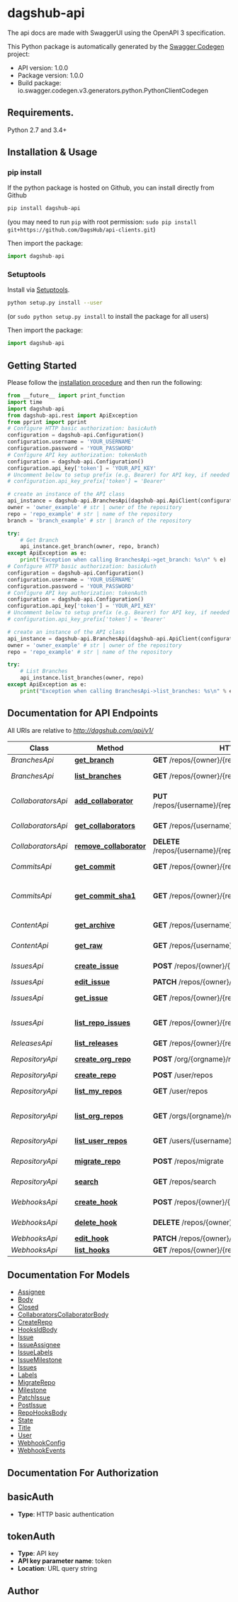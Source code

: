 # dagshub-api
The api docs are made with SwaggerUI using the OpenAPI 3 specification. 

This Python package is automatically generated by the [Swagger Codegen](https://github.com/swagger-api/swagger-codegen) project:

- API version: 1.0.0
- Package version: 1.0.0
- Build package: io.swagger.codegen.v3.generators.python.PythonClientCodegen

## Requirements.

Python 2.7 and 3.4+

## Installation & Usage
### pip install

If the python package is hosted on Github, you can install directly from Github

```sh
pip install dagshub-api
```
(you may need to run `pip` with root permission: `sudo pip install git+https://github.com/DagsHub/api-clients.git`)

Then import the package:
```python
import dagshub-api 
```

### Setuptools

Install via [Setuptools](http://pypi.python.org/pypi/setuptools).

```sh
python setup.py install --user
```
(or `sudo python setup.py install` to install the package for all users)

Then import the package:
```python
import dagshub-api
```

## Getting Started

Please follow the [installation procedure](#installation--usage) and then run the following:

```python
from __future__ import print_function
import time
import dagshub-api
from dagshub-api.rest import ApiException
from pprint import pprint
# Configure HTTP basic authorization: basicAuth
configuration = dagshub-api.Configuration()
configuration.username = 'YOUR_USERNAME'
configuration.password = 'YOUR_PASSWORD'
# Configure API key authorization: tokenAuth
configuration = dagshub-api.Configuration()
configuration.api_key['token'] = 'YOUR_API_KEY'
# Uncomment below to setup prefix (e.g. Bearer) for API key, if needed
# configuration.api_key_prefix['token'] = 'Bearer'

# create an instance of the API class
api_instance = dagshub-api.BranchesApi(dagshub-api.ApiClient(configuration))
owner = 'owner_example' # str | owner of the repository
repo = 'repo_example' # str | name of the repository
branch = 'branch_example' # str | branch of the repository

try:
    # Get Branch
    api_instance.get_branch(owner, repo, branch)
except ApiException as e:
    print("Exception when calling BranchesApi->get_branch: %s\n" % e)
# Configure HTTP basic authorization: basicAuth
configuration = dagshub-api.Configuration()
configuration.username = 'YOUR_USERNAME'
configuration.password = 'YOUR_PASSWORD'
# Configure API key authorization: tokenAuth
configuration = dagshub-api.Configuration()
configuration.api_key['token'] = 'YOUR_API_KEY'
# Uncomment below to setup prefix (e.g. Bearer) for API key, if needed
# configuration.api_key_prefix['token'] = 'Bearer'

# create an instance of the API class
api_instance = dagshub-api.BranchesApi(dagshub-api.ApiClient(configuration))
owner = 'owner_example' # str | owner of the repository
repo = 'repo_example' # str | name of the repository

try:
    # List Branches
    api_instance.list_branches(owner, repo)
except ApiException as e:
    print("Exception when calling BranchesApi->list_branches: %s\n" % e)
```

## Documentation for API Endpoints

All URIs are relative to *http://dagshub.com/api/v1/*

Class | Method | HTTP request | Description
------------ | ------------- | ------------- | -------------
*BranchesApi* | [**get_branch**](docs/BranchesApi.md#get_branch) | **GET** /repos/{owner}/{repo}/branches/{branch} | Get Branch
*BranchesApi* | [**list_branches**](docs/BranchesApi.md#list_branches) | **GET** /repos/{owner}/{repo}/branches | List Branches
*CollaboratorsApi* | [**add_collaborator**](docs/CollaboratorsApi.md#add_collaborator) | **PUT** /repos/{username}/{repo}/collaborators/{collaborator} | Add user as a collaborator
*CollaboratorsApi* | [**get_collaborators**](docs/CollaboratorsApi.md#get_collaborators) | **GET** /repos/{username}/{repo}/collaborators | Get collaborators
*CollaboratorsApi* | [**remove_collaborator**](docs/CollaboratorsApi.md#remove_collaborator) | **DELETE** /repos/{username}/{repo}/collaborators/{collaborator} | Delete collaborator
*CommitsApi* | [**get_commit**](docs/CommitsApi.md#get_commit) | **GET** /repos/{owner}/{repo}/commits/{sha} | Get a single commit
*CommitsApi* | [**get_commit_sha1**](docs/CommitsApi.md#get_commit_sha1) | **GET** /repos/{owner}/{repo}/commits/{ref} | Get the SHA-1 of a commit reference
*ContentApi* | [**get_archive**](docs/ContentApi.md#get_archive) | **GET** /repos/{username}/{repo}/archive/{ref}/{format} | Download archive
*ContentApi* | [**get_raw**](docs/ContentApi.md#get_raw) | **GET** /repos/{username}/{repo}/raw/{ref}/{path} | Download raw content
*IssuesApi* | [**create_issue**](docs/IssuesApi.md#create_issue) | **POST** /repos/{owner}/{repo}/issues | Create an issue
*IssuesApi* | [**edit_issue**](docs/IssuesApi.md#edit_issue) | **PATCH** /repos/{owner}/{repo}/issues | Edit an issue
*IssuesApi* | [**get_issue**](docs/IssuesApi.md#get_issue) | **GET** /repos/{owner}/{repo}/issues/{index} | Get a single issue
*IssuesApi* | [**list_repo_issues**](docs/IssuesApi.md#list_repo_issues) | **GET** /repos/{owner}/{repo}/issues | List issues for a repository
*ReleasesApi* | [**list_releases**](docs/ReleasesApi.md#list_releases) | **GET** /repos/{owner}/{repo}/releases | List Releases
*RepositoryApi* | [**create_org_repo**](docs/RepositoryApi.md#create_org_repo) | **POST** /org/{orgname}/repos | Create in organization
*RepositoryApi* | [**create_repo**](docs/RepositoryApi.md#create_repo) | **POST** /user/repos | Create
*RepositoryApi* | [**list_my_repos**](docs/RepositoryApi.md#list_my_repos) | **GET** /user/repos | List your repositories
*RepositoryApi* | [**list_org_repos**](docs/RepositoryApi.md#list_org_repos) | **GET** /orgs/{orgname}/repos | List organization repositories
*RepositoryApi* | [**list_user_repos**](docs/RepositoryApi.md#list_user_repos) | **GET** /users/{username}/repos | List user repositories
*RepositoryApi* | [**migrate_repo**](docs/RepositoryApi.md#migrate_repo) | **POST** /repos/migrate | Migrate repository
*RepositoryApi* | [**search**](docs/RepositoryApi.md#search) | **GET** /repos/search | Search repositories
*WebhooksApi* | [**create_hook**](docs/WebhooksApi.md#create_hook) | **POST** /repos/{owner}/{repo}/hooks | Create a hook
*WebhooksApi* | [**delete_hook**](docs/WebhooksApi.md#delete_hook) | **DELETE** /repos/{owner}/{repo}/hooks/{id} | Delete a hook
*WebhooksApi* | [**edit_hook**](docs/WebhooksApi.md#edit_hook) | **PATCH** /repos/{owner}/{repo}/hooks/{id} | Edit a hook
*WebhooksApi* | [**list_hooks**](docs/WebhooksApi.md#list_hooks) | **GET** /repos/{owner}/{repo}/hooks | List hooks

## Documentation For Models

 - [Assignee](docs/Assignee.md)
 - [Body](docs/Body.md)
 - [Closed](docs/Closed.md)
 - [CollaboratorsCollaboratorBody](docs/CollaboratorsCollaboratorBody.md)
 - [CreateRepo](docs/CreateRepo.md)
 - [HooksIdBody](docs/HooksIdBody.md)
 - [Issue](docs/Issue.md)
 - [IssueAssignee](docs/IssueAssignee.md)
 - [IssueLabels](docs/IssueLabels.md)
 - [IssueMilestone](docs/IssueMilestone.md)
 - [Issues](docs/Issues.md)
 - [Labels](docs/Labels.md)
 - [MigrateRepo](docs/MigrateRepo.md)
 - [Milestone](docs/Milestone.md)
 - [PatchIssue](docs/PatchIssue.md)
 - [PostIssue](docs/PostIssue.md)
 - [RepoHooksBody](docs/RepoHooksBody.md)
 - [State](docs/State.md)
 - [Title](docs/Title.md)
 - [User](docs/User.md)
 - [WebhookConfig](docs/WebhookConfig.md)
 - [WebhookEvents](docs/WebhookEvents.md)

## Documentation For Authorization


## basicAuth

- **Type**: HTTP basic authentication

## tokenAuth

- **Type**: API key
- **API key parameter name**: token
- **Location**: URL query string


## Author


